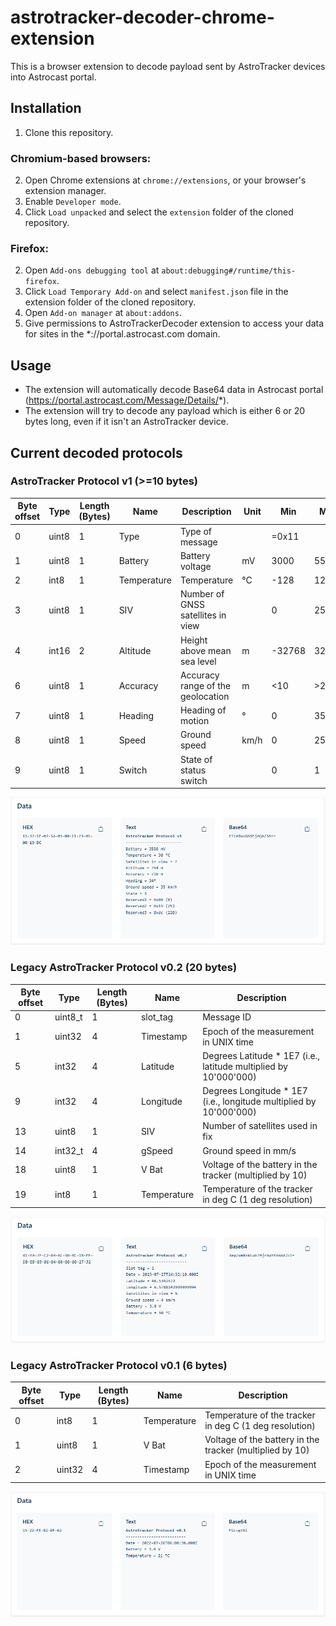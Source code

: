 # astrotracker-decoder-chrome-extension
This is a browser extension to decode payload sent by AstroTracker devices into Astrocast portal.

## Installation
1. Clone this repository.

### Chromium-based browsers:
2. Open Chrome extensions at `chrome://extensions`, or your browser's extension manager.
3. Enable `Developer mode`.
4. Click `Load unpacked` and select the `extension` folder of the cloned repository.

### Firefox:
2. Open `Add-ons debugging tool` at `about:debugging#/runtime/this-firefox`.
3. Click `Load Temporary Add-on` and select `manifest.json` file in the extension folder of the cloned repository.
4. Open `Add-on manager` at `about:addons`.
5. Give permissions to AstroTrackerDecoder extension to access your data for sites in the *://portal.astrocast.com domain.

## Usage
- The extension will automatically decode Base64 data in Astrocast portal (https://portal.astrocast.com/Message/Details/*).
- The extension will try to decode any payload which is either 6 or 20 bytes long, even if it isn't an AstroTracker device.

## Current decoded protocols

### AstroTracker Protocol v1 (>=10 bytes)

|Byte offset|Type|Length (Bytes)|Name|Description|Unit|Min|Max|
|-|-----|-|-----------|---------------------------------|----|--|--|
|0|uint8|1|Type       |Type of message                  |    |=0x11|
|1|uint8|1|Battery    |Battery voltage                  |mV  |3000  |5550 |
|2|int8 |1|Temperature|Temperature                      |°C  |-128  |127  |
|3|uint8|1|SIV        |Number of GNSS satellites in view|    |0     |255  |
|4|int16|2|Altitude   |Height above mean sea level      |m   |-32768|32767|
|6|uint8|1|Accuracy   |Accuracy range of the geolocation|m   |<10   |>2550|
|7|uint8|1|Heading    |Heading of motion                |°   |0     |358  |
|8|uint8|1|Speed      |Ground speed                     |km/h|0     |255  |
|9|uint8|1|Switch     |State of status switch           |    |0     |1    |

![AstroTracker Protocol v1](screenshots/screenshot_v1.png)

### Legacy AstroTracker Protocol v0.2 (20 bytes)

|Byte offset|Type|Length (Bytes)|Name|Description|
|---|---|---|---|---|
|0|uint8_t|1|slot_tag|Message ID|
|1|uint32|4|Timestamp|Epoch of the measurement in UNIX time|
|5|int32|4|Latitude|Degrees Latitude * 1E7 (i.e., latitude multiplied by 10'000'000)|
|9|int32|4|Longitude|Degrees Longitude * 1E7 (i.e., longitude multiplied by 10'000'000)|
|13|uint8|1|SIV|Number of satellites used in fix|
|14|int32_t|4|gSpeed|Ground speed in mm/s|
|18|uint8|1|V Bat|Voltage of the battery in the tracker (multiplied by 10)|
|19|int8|1|Temperature|Temperature of the tracker in deg C (1 deg resolution)|

![AstroTracker Protocol v0.2](screenshots/screenshot_v0.2.png)

### Legacy AstroTracker Protocol v0.1 (6 bytes)

|Byte offset|Type|Length (Bytes)|Name|Description|
|---|---|---|---|---|
|0|int8|1|Temperature|Temperature of the tracker in deg C (1 deg resolution)|
|1|uint8|1|V Bat|Voltage of the battery in the tracker (multiplied by 10)|
|2|uint32|4|Timestamp|Epoch of the measurement in UNIX time|

![AstroTracker Protocol v0.1](screenshots/screenshot_v0.1.png)
